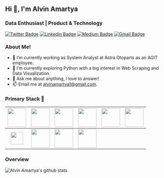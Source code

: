<h2> Hi 👋, I'm Alvin Amartya </h2>
<h3>Data Enthusiast | Product & Technology</h3>

[![Twitter Badge](https://img.shields.io/badge/-@alvinamartya_id-1ca0f1?style=flat-square&labelColor=1ca0f1&logo=twitter&logoColor=white&link=https://twitter.com/alvinamartya_id)](https://twitter.com/alvinamartya_id) [![Linkedin Badge](https://img.shields.io/badge/-alvinamartya-blue?style=flat-square&logo=Linkedin&logoColor=white&link=https://www.linkedin.com/in/alvinamartya/)](https://www.linkedin.com/in/alvinamartya/) [![Medium Badge](https://img.shields.io/badge/-@alvinamartya-03a57a?style=flat-square&labelColor=000000&logo=Medium&link=https://medium.com/@alvinamartya)](https://medium.com/@alvinamartya)
[![Gmail Badge](https://img.shields.io/badge/-alvinamartya1@gmail.com-c14438?style=flat-square&logo=Gmail&logoColor=white&link=mailto:alvinamartya1@gmail.com)](mailto:alvinamartya1@gmail.com)

### About Me!

- 💼 I’m currently working as System Analyst at Astra Otoparts as an AGIT employee.
- 🌱 I’m currently exploring Python with a big interest in Web Scraping and Data Visualization. 
- 💬 Ask me about anything, I love to answer!
- 📫 Email me at [alvinamartya1@gmail.com](mailto:alvinamartya1@gmail.com).

### Primary Stack :rocket:
|<img src="https://cdn.jsdelivr.net/npm/programming-languages-logos/src/go/go.png" width=60> | <img src="https://seeklogo.com/images/S/spring-logo-9A2BC78AAF-seeklogo.com.png" width=60> | <img src="https://cdn.jsdelivr.net/npm/programming-languages-logos/src/python/python.png" width=60> | <img src="https://cdn.jsdelivr.net/npm/programming-languages-logos/src/javascript/javascript.png" width=60> | <img src="https://seeklogo.com/images/K/kotlin-logo-30C1970B05-seeklogo.com.png" width=60> | <img src="https://seeklogo.com/images/C/c-sharp-c-logo-02F17714BA-seeklogo.com.png" width=60> |
|:---:|:---:|:---:|:---:|:---:|:---:|
|<img src="https://seeklogo.com/images/F/flutter-logo-5086DD11C5-seeklogo.com.png" width=40> | <img src="https://upload.wikimedia.org/wikipedia/commons/thumb/9/9a/Visual_Studio_Code_1.35_icon.svg/1200px-Visual_Studio_Code_1.35_icon.svg.png" width=60> | <img src="https://seeklogo.com/images/U/ubuntu-logo-8FDEC6A07B-seeklogo.com.png" width=60> | <img src="https://seeklogo.com/images/D/digital-ocean-logo-7B970FE624-seeklogo.com.png" width=60> | 

### Overview
![Alvin Amartya's github stats](https://github-readme-stats.vercel.app/api?username=alvinamartya&show_icons=true)
